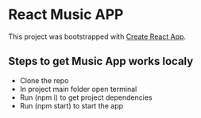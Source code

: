 # React Music APP

This project was bootstrapped with [Create React App](https://github.com/facebook/create-react-app).

## Steps to get Music App works localy

- Clone the repo
- In project main folder open terminal
- Run (npm i) to get project dependencies
- Run (npm start) to start the app




